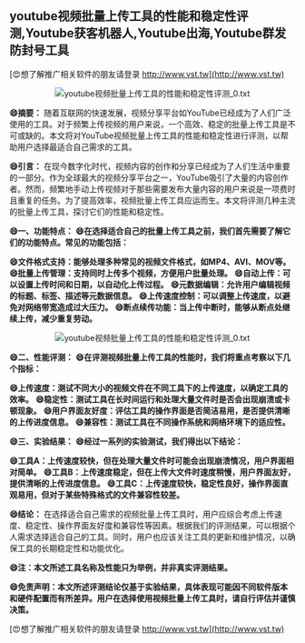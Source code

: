 ## **youtube视频批量上传工具的性能和稳定性评测,Youtube获客机器人,Youtube出海,Youtube群发防封号工具**

[😍想了解推广相关软件的朋友请登录 http://www.vst.tw](http://www.vst.tw)

 <center><img src="https://vst.tw/MP4/tuiguang/png/7.png" alt="youtube视频批量上传工具的性能和稳定性评测_0.txt"></center>

**😄摘要：**
随着互联网的快速发展，视频分享平台如YouTube已经成为了人们广泛使用的工具。对于频繁上传视频的用户来说，一个高效、稳定的批量上传工具是不可或缺的。本文将对YouTube视频批量上传工具的性能和稳定性进行评测，以帮助用户选择最适合自己需求的工具。

**😄引言：**
在现今数字化时代，视频内容的创作和分享已经成为了人们生活中重要的一部分。作为全球最大的视频分享平台之一，YouTube吸引了大量的内容创作者。然而，频繁地手动上传视频对于那些需要发布大量内容的用户来说是一项费时且重复的任务。为了提高效率，视频批量上传工具应运而生。本文将评测几种主流的批量上传工具，探讨它们的性能和稳定性。

**😄一、功能特点：**
**😄在选择适合自己的批量上传工具之前，我们首先需要了解它们的功能特点。常见的功能包括：**

**😄文件格式支持：能够处理多种常见的视频文件格式，如MP4、AVI、MOV等。**
**😄批量上传管理：支持同时上传多个视频，方便用户批量处理。**
**😄自动上传：可以设置上传时间和日期，以自动化上传过程。**
**😄元数据编辑：允许用户编辑视频的标题、标签、描述等元数据信息。**
**😄上传速度控制：可以调整上传速度，以避免对网络带宽造成过大压力。**
**😄断点续传功能：当上传中断时，能够从断点处继续上传，减少重复劳动。**

 <center><img src="https://vst.tw/MP4/tuiguang/png/0.png" alt="youtube视频批量上传工具的性能和稳定性评测_0.txt"></center>

**😄二、性能评测：**
**😄在评测视频批量上传工具的性能时，我们将重点考察以下几个指标：**

**😄上传速度：测试不同大小的视频文件在不同工具下的上传速度，以确定工具的效率。**
**😄稳定性：测试工具在长时间运行和处理大量文件时是否会出现崩溃或卡顿现象。**
**😄用户界面友好度：评估工具的操作界面是否简洁易用，是否提供清晰的上传进度信息。**
**😄兼容性：测试工具在不同操作系统和网络环境下的适应性。**

**😄三、实验结果：**
**😄经过一系列的实验测试，我们得出以下结论：**

**😄工具A：上传速度较快，但在处理大量文件时可能会出现崩溃情况，用户界面相对简单。**
**😄工具B：上传速度稳定，但在上传大文件时速度稍慢，用户界面友好，提供清晰的上传进度信息。**
**😄工具C：上传速度较快，稳定性良好，操作界面直观易用，但对于某些特殊格式的文件兼容性较差。**

**😄结论：**
在选择适合自己需求的视频批量上传工具时，用户应综合考虑上传速度、稳定性、操作界面友好度和兼容性等因素。根据我们的评测结果，可以根据个人需求选择适合自己的工具。同时，用户也应该关注工具的更新和维护情况，以确保工具的长期稳定性和功能优化。

**😄注：本文所述工具名称及性能只为举例，并非真实评测结果。**

**😄免责声明：本文所述评测结论仅基于实验结果，具体表现可能因不同软件版本和硬件配置而有所差异。用户在选择使用视频批量上传工具时，请自行评估并谨慎决策。**

[😍想了解推广相关软件的朋友请登录 http://www.vst.tw](http://www.vst.tw)



